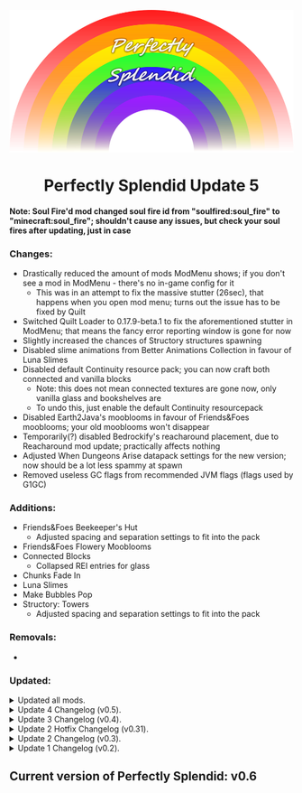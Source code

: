 <p align="center">
  <img src="https://github.com/SplendidAlakey/Perfectly-Splendid/blob/Perfectly-Splendid/images/banners/Perfectly_Splendid.png" width="720"
</p>

<h1 align="center"> Perfectly Splendid Update 5 <br>

#### Note: Soul Fire'd mod changed soul fire id from "soulfired:soul_fire" to "minecraft:soul_fire"; shouldn't cause any issues, but check your soul fires after updating, just in case

### Changes:

- Drastically reduced the amount of mods ModMenu shows; if you don't see a mod in ModMenu - there's no in-game config for it
     - This was in an attempt to fix the massive stutter (26sec), that happens when you open mod menu; turns out the issue has to be fixed by Quilt
- Switched Quilt Loader to 0.17.9-beta.1 to fix the aforementioned stutter in ModMenu; that means the fancy error reporting window is gone for now
- Slightly increased the chances of Structory structures spawning
- Disabled slime animations from Better Animations Collection in favour of Luna Slimes
- Disabled default Continuity resource pack; you can now craft both connected and vanilla blocks
     - Note: this does not mean connected textures are gone now, only vanilla glass and bookshelves are
	 - To undo this, just enable the default Continuity resourcepack
- Disabled Earth2Java's mooblooms in favour of Friends&Foes mooblooms; your old mooblooms won't disappear
- Temporarily(?) disabled Bedrockify's reacharound placement, due to Reacharound mod update; practically affects nothing
- Adjusted When Dungeons Arise datapack settings for the new version; now should be a lot less spammy at spawn
- Removed useless GC flags from recommended JVM flags (flags used by G1GC)

### Additions:

- Friends&Foes Beekeeper's Hut
     - Adjusted spacing and separation settings to fit into the pack
- Friends&Foes Flowery Mooblooms
- Connected Blocks
     - Collapsed REI entries for glass
- Chunks Fade In
- Luna Slimes
- Make Bubbles Pop
- Structory: Towers
     - Adjusted spacing and separation settings to fit into the pack

### Removals: 

- 

### Updated: 

<details><summary>Updated all mods.</summary>

- Adorn
- Armor Statues
- Better Combat
- Block Limit Fix
- Botany Pots
- Carpet TIS Additions
- Carpeted Stairs & Slabs
- Clickable Advancements
- Collective
- CombatRoll
- Companion
- CraftPresence
- Critters and Companions
- Dark Paintings
- Dismount Entity
- Dungeon Difficulty
- Do A Barrel Roll
- Dynamic Music Updated
- Enchancement
- Entity Texture Features
- Farmer's Knives
- Fast Anim
- Forge Config API Port
- Friends & Foes
- Handcrafted
- Hoe Tweaks
- I Know What I'm Doing
- Immediately Fast
- Immersive Aircraft
- Immersive Armors
- Immersive Paintings
- Inventory Profiles Next
- Iris
- Just Mob Heads
- LambDynamicLights
- Leaves Be Gone
- libIPN
- Macaw's Windows
- Moonlight
- Passive Shield
- Paxi
- Pehkui
- Polymer
- Puzzle
- QSL
- Quilt Kotlin Libraries
- Radiant Gear
- Random Bonemeal Flowers
- Reacharound
- Replanting Crops
- Scaffolding Drops Nearby
- Show Me Your Skin!
- Shulker Drops Two
- Simple Voice Chat
- Simply Swords
- Smaller Nether Portals
- Snowy Spirit
- Sodium Extra
- Soul Fire'd
- Stack Refill
- Storage Labels
- Supplementaries
- The Bumblezone
- Tom's Simple Storage
- Traveler's Backpack
- Vanity Slots
- Visual Workbench
- When Dungeons Arise!
- Where's My Chat History
- XP Obelisk Additions

- Ore Variants
- Repurposed Structures Better Desert Temples Compat Datapack
- Repurposed Structures Better Ocean Monuments Compat Datapack

</details>

<details><summary>Update 4 Changelog (v0.5).</summary>

#### Note: Snow Day is gone from CF, might cause existing snowy leaves to disappear. If it's not actively snowing in your area, you can safely update.

### Changes:

- Fixed a crash, that would happen on first launch, if you've never installed the pack before (this is unrelated to the "crash" when you first install Quilt via JumpQuilt)
- Enabled the Nether Gauntlet boss and removed the recipe for the item it drops
     - The boss is now compatible with BetterCombat, but has twice more HP and armour
- Decreased the frequency at which Overworld bosses spawn a little; drastically increased the frequency at which the Nether Gauntlet spawns
- Disabled front third person view. This is a new option in Better Third Person mod, which totally makes sense
- Enabled the following fixes in Carpet Fixes (bugs, that were fixed in 1.19.3):
     - wrongPressurePlateHitboxFix true
     - shulkersAreLowerInChestBoatFix true
     - nbtDataDupeFix true
     - frogJumpsIgnoreTemptedFix true
     - deathTimeCorruptsMobsFix true
     - horseDupeFix true
     - chestBoatDupeFix true
- Re-enabled herringbone mangrove crafting table
- #c:ores tag is added natively by BCLib now, rather than KubeJS, which allowed me to make it compatible with Enchancement
- Aurora's Decorations stripped logs and wood now natively use appropriate tags, rather than via KubeJS
- Disabled right-click actions from Slight GUI Modifications
- Removed Charm's gold bars (duplicate)
- Fixed chat formatting not applying at all, thanks to Where's My Chat History update
- Updated Quilt Loader to 0.18.1-beta.25 (no user input required, unless you manually swapped out Forge for Quilt in your launcher)

### Additions:

- Block Limit Fix
- Carpet MiniTweaks
     - The following rules are enabled:
	   - villagersAlwaysConvert true, villagers will convert to zombies on any difficulty (I "enabled" it in one of the previous updates, but forgot that the mod wasn't in yet...)
	   - shaveSnowLayers true, you can shave snow layers with a shovel
	   - allChargedCreeperHeadsDrop true, instead of making just 1 random mob drop its head, charged creepers will now make all exploded mobs drop heads
	   - dyeableShearedSheep true, sheared sheep can be dyed just like regular sheep
	   - dyeableShulkers true, shulkers can be dyed and washed with a water bottle
	   - vexesNerf true, vexes will start dying once the invoker that summoned them dies
- Colormatic (was intended to be in since release, but past versions of TerraBlender caused a crash with it)
- Create Deco Fabric
     - Collapsed REI entries
	 - Adjusted some duplicate recipes as to not conflict with other mods
- Create: Extended Flywheels Fabric
     - Collapsed REI entries (the mod id is 'extendedflywheels', as such it won't show up when typing "@create" in REI)
- Handcrafted
     - Collapsed REI entries
- Inventory Essentials
- Keymap
     - I'm intentionally not providing a config for it, so that you can choose your own keyboard layout
- Leaves Be Gone
- Ping Wheel

### Removals: 

- Snow Day (gone from CurseForge)

### Updated: 

<details><summary>Updated all mods.</summary>

- Adorn
- Aurora's Decorations
- BCLib
- Better Combat
- Better Third Person
- Bosses Of Mass Destruction
- Botany Pots
- Botany Trees
- Chalk: Colorful Addon
- Dark Paintings
- Dave's Potioneering
- Do A Barrel Roll
- Dramatic Doors
- Dungeon Difficulty
- Ecologics
- Emotecraft
- Enchanted Vertical Slabs
- Enchantment Descriptions
- Fabrication
- Friends & Foes
- GeckoLib
- Inventory Profiles Next
- Immediately Fast
- KubeJS
- libIPN
- Log Begone
- LootR
- Macaw's Bridges
- Macaw's Fences and Walls
- Macaw's Roofs
- Macaw's Trapdoors
- Macaw's Windows
- Moonlight
- Open Parties and Claims
- Pehkui
- Polymer
- Quilt Kotlin Libraries
- Recipe Book Is Pain
- Roughly Enough Items
- Show Me Your Skin!
- Simple Voice Chat
- Snowy Spirit
- Stendhal
- Supplementaries
- TerraBlender
- Terralith
- Tom's Simple Storage
- Variant Bookshelves
- Variant Crafting Tables
- Where's My Chat History
- Xaero's Maps

- Chests Reimagined

</details>

</details>

<details><summary>Update 3 Changelog (v0.4).</summary>

#### Note: This update brings a big change to enchantments, as such some of them may disappear, make a backup just in case!
#### Some lightning rods might disappear after updating. I removed Oxidizing Lightning Rods, because Friends & Foes already adds them.
#### 1.19.3 is planned, waiting on all mods to update. My goal is to transition without corrupting worlds.

### Changes:

- Azalea chests, barrels, bookshelves and bookcases are now craftable.
- Backpacks will now display corresponding colours to the sleeping bags you used to craft it with.
- Disabled a lot of enchantments from MC Dungeons Armors, Artifacts and Weapons mods (those, that I consider to be too strong, irrelevant or duplicate).
- Made all chest boats craftable with modded chests (no texture changes, though).
- Added recipes for all guide books.
- Collapsed a bunch of REI entries.
- Added Create's toolbox and Wanderer's Catalogue to the IPN ignore list.
- Fixed an issue, where existing players would keep losing the probe note and Patchouli books on login.
- Removed some duplicate recipes (most notorious being basalt bricks).
- Removed stalagnate and mushroom fir benches and seat rests, due to broken textures.
- Removed Blockus' limestone recipes. The generation was already disabled since release to avoid confusion with Create.
- Removed gingerbread vertical slab, due to missing textures.
- Added missing tags to all Colorful Azaleas blocks.
- Shaders will now be on by default.
- Remove duplicate bee stinger from MCDW via its own config, rather than LootJS.
- Set strict priorities for all scripts.
- Updated Quilt Loader to 0.18.1-beta.23 (no user input required, unless you manually swapped out Forge for Quilt in your launcher).
- Changed recommended JVM arguments (now just using MC defaults, but with ShenandoahGC).

### Additions:

- Additional Mushroom Blocks
- Carpeted Stairs
- Create Chunkloading
- Critters and Companions
- Ecologics
     - Everything is disabled, apart from stackable moss
- Enchancement
     - The following existing and Enchancement's enchantments have been removed:
	      - "minecraft:lure" - now bundled with luck of the sea,
	      - "minecraft:loyalty" - all tridents now have loyalty by default,
	      - "minecraft:aqua_affinity",
	      - "minecraft:depth_strider" - both of these now exist as a single new enchantment amphibious,
	      - "betternether:ruby_fire" - replaced by molten, but BetterNether tools can still have it,
	      - "supplementaries:stasis" - I find it to be unfit for the pack,
	      - "enchancement:assimilation",
	      - "enchancement:buffet",
	      - "enchancement:wardenspine",
	      - "enchancement:chaos" - these 4 I find to be unfit for the pack,
	      - "bagofholding:preservation" - not needed, since we have graves,
	      - "farmersdelight:backstabbing" - redundant, due to shadow form.
	 - All tridents have loyalty
	 - Channeling works without thunder
	 - Fire aspect works like flint and steel
	 - Luck of the sea is bundled with lure
	 - Ender pearls don't hurt
	 - Channeling's thunder strike doesn't start fires or breaks blocks
	 - Tridents return from void
	 - The rest of the mod's settings are disabled; 
	 - I'd like to enable other tweaks, but, currently, that would not fit the pack, since we have Goblin Traders and such;
	   - However, truly unbreaking, single enchantment levels and 1 enchantment per item might come later down the line. Possibly when migrating to 1.20.
- Enchantment Descriptions
- Immersive Aircraft
     - Adjusted recipes to fit better into the pack
- Minekea
     - Certain auto-generated Aurora's Decorations blocks were removed due to broken textures
	 - Duplicate recipes removed
	 - Cobbled Endstone disabled
	 - The guide book will not be given on login, but you can craft it
	 - Added #c:buckets/honey tag to the bucket of honey, so it should work alongside Create and Bumblezone
	 - Collapsed REI entries
- Quilt Kotlin Libraries
- Universal Enchants
     - You will be able to apply any enchantment to almost anything; most OP combos disabled

- Ore Variants (should've been in since release, I somehow overlooked it)

### Removals: 

- Fabric Language Kotlin (replaced by QKL; no player facing changes)
- FixMySpawnR
     - Initially included to reduce the lag caused by large amounts of spawners, but massive dungeons sometimes take
	 - longer to complete, than it takes for spawners to run out (my setting was 10 in-game days)
- idwtialsimmoedm (replaced by Enchantment Descriptions, due to Enchancement)
- Oxidizing Lightning Rods (Friends & Foes already adds that feature)
- Tree Harvester (you now have to use a Lumberjack enchantment; no fast leaf decay at the moment, due to Snow Day)

- Dark Mode Everywhere Fix (stopped being a resourcepack, that only fixes missing GUI's and became a full dark GUI pack)

### Updated: 

<details><summary>Updated all mods.</summary>

- Architectury
- Ambient Sounds
- BCLib
- BetterCombat
- BetterEnd
- Blockus
- Bookshelf
- Bosses of Mass Destruction
- Botany Pots
- Carpet TIS Addition
- CraftPresence
- CreativeCore
- Collective
- CombatRoll
- Companion
- Conjuring
- Do A Barrel Roll
- Dungeon Difficulty
- Fabric Language Kotlin
- FerriteCore
- Friends & Foes
- GeckoLib
- Goblin Traders
- Ingredient Extension API
- Inventory Profiles Next
- Immediately Fast
- Immersive Paintings
- Iris
- Joy of Painting
- JumpyBoat
- KubeJS
- libIPN
- Lithium
- Log Begone
- LootR
- Macaw's Paths and Pavings
- Macaw's Windows
- Memory Leak Fix
- Mob Variants
- Mod Menu
- Moog's Voyager Structures
- Moonlight
- Nature's Compass
- Nyf's Spiders
- Open Parties and Claims
- owo
- Placeable Plants
- Polymer
- Polymorph
- QSL
- Random Bonemeal Flowers
- Reese's Sodium Options
- Recursive Resources
- Repurposed Structures
- Roughly Enough Items
- Projectile Damage Attribute
- Simple Voice Chat
- Snowy Spirit
- Sodium Extra
- Stendhal
- Straw Statues
- Supplementaries
- The Bumblezone
- Tom's Simple Storage
- Traveler's Backpack
- Variant Lanterns
- Xaero's Maps
- XP Obelisk
- XP Obelisk Additions

</details>

</details>

<details><summary>Update 2 Hotfix Changelog (v0.31).</summary>

<h1 align="center"> Perfectly Splendid Update 2 Hotfix <br>

#### Note: In order to fix a critical crash, Llamarama has been removed. 
#### This won't break anything, but if you had any modded Llamas, they will dissapear.
#### I'm sorry for that, it's my fault for not catching a critical crash, caused by a Llamarama + Naturalist combo earlier.

### Changes:

- Adjusted The Graveyard config to its Perfectly Splendid values. It got overriden by default values in the Update 2 and I didn't notice, sorry!
- Changed Tree Harvester mod not to automatically replant anything.
- Changed the Carrier keybind to Shift (if you use the modpack supplied config where Shift = sprint), as to not confict with Better Signs and Universal Graves.
- Disabled duplicate hunger/saturation bars in food tooltips.

### Additions:

- 

### Removals: 

- Llamarama (causes a crash, when Naturalist entities interact with llamarama:statue).
- Now Playing (seems to be what's causing "Index -1 out of bounds for length 129").

### Updated: 

<details><summary>Updated all mods.</summary>

- Bag Of Holding
- Roughly Enough Professions
- Supplementaries

</details>

</details>

<details><summary>Update 2 Changelog (v0.3).</summary>

<h1 align="center"> Perfectly Splendid Update 2 <br>

#### Note: Spice Of Fabric has been removed due to a crash with Create. Nothing should break, but do make a backup, just in case!
#### Open Parties and Claims requires a config reformat. If you were using a custom config, back it up!
#### This Update brings in the newest version of GeckoLib, meaning all animations now work properly with shaders.
#### If you would like for the updated resourcepacks to apply automatically, delete your options.txt.

### Changes:

- Hopefully, fixed an inconsistent crash, when opening chat. If you experience such a crash, and the log says
	- "Index -1 out of bounds for length 129", please, either leave a comment or open a GH issue.
	- Disabled Stendhal's chat utils. Signs, books etc still have them.
- Added a recipe for the Blazing Eye. I forgot, that the Nether Gauntlet boss is disabled, due to an incompatibility with BetterCombat, this is a compromise.
- Fixed another issue, that could randomly quadruple the Ender Dragon's HP.
- Fixed "air" blocks appearing in some stonecutter recipes.
- Fixed a crash, when searching "dep" in creative search (removed hardcodedSeaLevelFix rule).
- Fixed a crash, when using a hand crank to power mechanical press or a mixer above a basin with ingots (removed Spice Of Fabric).
- Fixed copper hopper recipe. It was correct with vanilla chests, but wrong with modded ones.
- Disabled "put items directly into inventory" feature from IPN, restoring vanilla behavior.
- Enabled locked slots feature. Right control enables/disables locking. Holding left control and left clicking on a slot will lock it.
- Added a recipe for Raid Horn. Difficult by design, see the recipe in REI.
- Added tags to horns (#c:horns and #c:copper_horns).
- Removed nether brass sconce, because the model is broken.
- Added #c:stripped_logs tag to Azalea and Jacaranda stipped logs.
- Added #c:stripped_wood tag to Azalea and Jacaranda stropped wood.
- Swapped tags for sturdy stones, based on a PR, made by magneticflux-.
- Removed Colorful Azalea benches and seat rests from Aurora's Decorations, due to broken textures.
- Added integration between Charm and Colorful Azaleas.
- Changed the way starting inventory debloat works, should work in Multiplayer now, if more than 1 player join at once. No effect on existing players.
- Fixed boats taking fall damage under certain conditions (boatsTakeFallDamageFix true).
- Changed game version to 1.19.2 in JumpQuilt to avoid accidentally updating to 1.19.3.

### Additions:

- Drink Beer
	1. Adjusted Keg recipe to use all barrel variants.
	2. Made a recipe for the squeaker.
- Guardians Galore
	1. Adjusted Blaze Bell recipe to use all chain variants.
- Smarter Farmers
	1. Made compatible with Farming for Blockheads.
- Takes a Pillage
	1. Random raids (sieges) are disabled.
	2. Golem replacement is disabled.
	3. Ravager horn is disabled (use Raid Horn).
	4. Spacing and separation is default, but, despite that, the structures are quite rare.
	5. Milk still removes bad omen.
- Variant Mobs
	1. Spiders have a chance to spawn as Black Spiders below Y30.
	2. Zombies have a chance to spawn as Forgotten below Y20.
	3. Skeletons have a chance to spawn as Undead Warriors below Y10.
	4. Creepers have a chance to spawn as Cave Creepers below Y0.
	5. All of the above are tougher variants of vanilla mobs.

### Removals: 

- Chat Up! (Where's My Chat History already does the same).
- Spice Of Fabric (due to the aforementioned crash with Create).

### Updated: 

<details><summary>Updated all mods.</summary>

- Blockus
- Botany Trees
- Carpet TIS Additions
- Create
- CreativeCore
- Comforts
- Complete Config
- Connectible Chains
- Cull Leaves
- Customizable Elytra
- Dave's Potioneering
- Extended Drawers
- Falling Leaves
- Farmer's Delight
- Forge Config API Port
- Friends and Foes
- GeckoLib
- HorseInBoat
- Iris
- Immersive Armors
- Incendium
- Kaffee's Dual Ride
- KubeJS
- LibIPN
- LootJS
- ModMenu
- Moonlight
- Mythic Mounts
- Open Parties and Claims
- owo
- Patchouli
- QSL
- Simple Copper Pipes
- Sodium Extra
- Straw Statues
- Supplementaries
- The Bumblezone
- The Graveyard
- Towns and Towers
- Trinkets
- Utility Belt
- Variant Barrels
- Variant Bookshelves
- Variant Crafting Tables
- Variant Composters
- Variant Grindstones
- Wondrous Wilds

- Chests Reimagined
- Eating Animations+

</details>

</details>

<details><summary>Update 1 Changelog (v0.2).</summary>

<h1 align="center"> Perfectly Splendid Update 1 <br>

#### Note: if updating from v0.1, delete Towns and Towers from .minecraft/config/paxi/datapacks.

#### If you would like for the new resosurce packs to apply automatically, delete your options.txt. Otherwise, add it manually in video settings.

### Changes:

- Aurora's Decorations blocks are now craftable, using Charm's woodcutter.
- Added mod compatibility between Charm and all other modded wood types.
- Fixed bees not entering hives (beeDupeFix rule removed).
- Allowed for some mobs from Wondrous Wilds to be captured in Supplementaries' jars.
- Disabled fireflies from Naturalist (Wondrous Wilds already adds fireflies).
- Fixed an error, resulting in the Ender Dragon having x4 HP (**intended:** x2 HP).
- Fixed modded bows and crossbows visually not having any projectiles (removed **By Design** mod).
- Allowed some Mythic Mounts to spawn in BetterNether and Promenade biomes.
- Drastically reduced the chances for a Mythic Mount to spawn (the most common is 40, the least common is 1).
- Reworked bundle crafting recipes. To craft a bundle, simply form a bucket shape with wool. Each colour works. "Vanilla" recipe has been removed, use rainbow wool to craft it ;)
- Allowed using coloured bundles with upgrade tokens.
- Made it so that villagers always convert to zombies, regardless of the difficulty setting, in case you aren't playing on Hard.
- Removed duplicate bamboo recipes from Twigs, sorry for that!
- Added compatibility between Bamboo Everything, Twigs and Blockus.
- Removed duplicate crimson and warped chests/barrels.
- Unified chests and barrels with appropriate tags.
- Made almost all recipes, that use chests, utilize tags, if they didn't before. This means modded chests will work with almost all recipes now.
- The One Probe will no longer give players a note at spawn. If you've already got one, you'll keep it. And you will still be able to craft it, if need be.
- Fixed Visual Traveler's Titles resource pack not applying when first installing the pack or resetting options.txt.
- Removed Supplementaries' wrench, use Create's one. Also hid Additional Additions' wrench from REI (the recipe was already disabled).
- Hid Supplementaries' blackboard from REI (the recipe was already disabled, use Aurora's Decorations' boards).
- Removed Towns and Towers datapack. There's now a config file with the same exact values.
- Nerfed Sai (**old:** 2 positive DMG, 0 negative DMG; **new:** 0 positive DMG, 1 negative DMG).
- Farmer's Delight knives no longer inherit BetterCombat systems.
- Slightly change IPN integration hints (some inventories will use player inventory only buttons, instead of none at all).
- Added missing translation strings for Supplementaries item groups.
- Fixed Player Plates translation strings for item groups.
- Fixed a typo in rei_integrations script, that resulted in some items not getting hidden.
- Significantly reduced chances of skeletons carrying quivers (**old:** 20%; new: 5%).
- Slightly buffed stats, that looted gear gets in the Nether (**old:** x1.2 AP, +2 HP, x1.3-1.5 DMG, x1.3-1.5 PDMG; **new:** x1.2-2.0 AP, +1.5-2.0 HP, x1.3-1.6 DMG, x1.3-1.7 PDMG).
- Slightly rebalanced all Nether enemies (**old:** +2 AP, x1.4-1.5 HP, x2 XP; **new:** +1.5-2.0 AP, x1.5-2.0 HP, x2.5 XP).
- Buffed all enemies in the End (**old:** vanilla values; **new:** x2.0-3.0 HP, +2-5 AP).
- Buffed stats, that looted gear gets in the End (**old:** x1.5 AP, +4 HP, x1.8-2.0 DMG, x1.8-2.0 PDMG; **new:** x1.5-2.0 AP, +4-5 HP, x1.5-3.0 DMG, x2.0-3.0 PDMG).
- Gave a tiny buff to all looted weapons' stats across all dimensions (**old:** x1.1 DMG, x1.1 PDMG for rares, x1.2 DMG, x1.2 PDMG for epics; **new:** x1.1-1.15 DMG, x1.1-1.15 PDMG for rares, x1.2-1.35 DMG, x1.2-1.35 PDMG for epics).

### Additions:

- Animated Colored Axolotls.
- Better Boss Bars.
- Better MCDX.
- Create.
- Create Support for Open Parties and Claims.
- Charm Fixer (added as a precaution, as I'm using some owo lib mods and not using any GUI parts of Charm).
- Dark Mode Everywhere Fix.
- Eating Animations+.
- Flower Pots+.
- Glowing Ender Dragon.
- idwtialsimmoedm. _this should've been included in v0.1, I don't know why it wasn't..._
- Miniblock Merchants.
- Open Parties and Claims.
- Rainglow.
- Styled Chat.
- Styled Nicknames.
- Styled Player List.
- Smooth Font.
- Visual Shulker Labels.

### Removals: 

- By Design (due to the aforementioned bug with modded bows/crossbows).
- Enhanced Block Entities (no longer needed with Create).

### Updated: 

<details><summary>Updated all mods.</summary>

- Annotated DI
- Ambient Sounds
- BetterNether
- BCLib
- Blockus
- BotanyPots
- CraftPresence
- Collective
- CullLeaves
- Dark Mode Everywhere
- Do A Barrel Roll
- Easy Anvils
- Entity Texture Features
- Expanded Delight
- Fabric Language Kotlin
- Farmer's Knives
- Fireplace Lib
- Inventory Profiles Next
- Iris
- Just Mob Heads
- KubeJS
- LibIPN
- Lithium
- LootJS
- Moonlight
- No Chat Reports
- Paintings++
- Player Animation Lib
- Polymorph
- QSL
- Raised
- Random Bonemeal Flowers
- Repurposed Structures
- Rhino
- Roughly Enough Items
- ShetiPhianCore
- Simple Voice Chat
- Simply Swords
- Snowy Spirit
- Sodium Extra
- Supplementaries
- Talk Bubbles
- The Bumblezone
- The Graveyard Biomes
- TooltipFix
- Towns and Towers
- Traveler's Backpack
- Tree Harvester
- Utility Belt
- Wolves Of Other Furs
- WhereIsIt
- Where's My Chat History
- Xaero's Maps

- Repurposed Structures - Better Desert Temples Compat Datapack
- Repurposed Structures - Better Ocean Monuments Compat Datapack
- Repurposed Structures - Better Witch Huts Compat Datapack
- Repurposed Structures - Farmer's Delight Compat Datapack
- Repurposed Structures - Friends and Foes Compat Datapack
- Repurposed Structures - More Villagers Compat Datapack

</details>

</details>

</details>

## Current version of Perfectly Splendid: v0.6